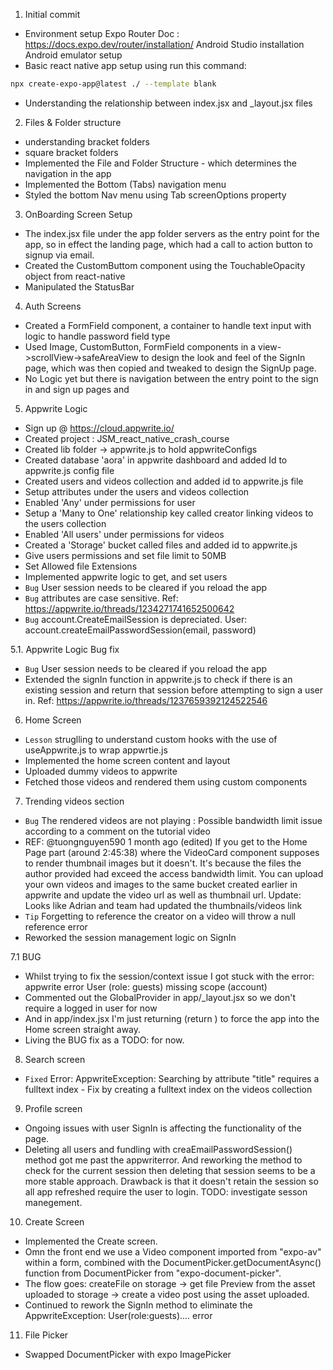 1. Initial commit
- Environment setup
    Expo Router Doc : https://docs.expo.dev/router/installation/
    Android Studio installation
    Android emulator setup
-   Basic react native app setup using
    run this command:
```bash
npx create-expo-app@latest ./ --template blank
```
- Understanding the relationship between index.jsx and _layout.jsx files

2. Files & Folder structure 
- understanding bracket folders
- square bracket folders
- Implemented the File and Folder Structure - which determines the navigation in the app
- Implemented the Bottom (Tabs) navigation menu
- Styled the bottom Nav menu using Tab screenOptions property

3. OnBoarding Screen Setup
- The index.jsx file under the app folder servers as the entry point for the app, so in effect the landing page, which had a call to action button to signup via email.
- Created the CustomButtom component using the TouchableOpacity object from react-native
- Manipulated the StatusBar 

4. Auth Screens
- Created a FormField component, a container to handle text input with logic to handle password field type
- Used Image, CustomButton, FormField components in a view->scrollView->safeAreaView to design the look and feel of the SignIn page, which was then copied and tweaked to design the SignUp page.
- No Logic yet but there is navigation between the entry point to the sign in and sign up pages and

5. Appwrite Logic
- Sign up @ https://cloud.appwrite.io/
- Created project : JSM_react_native_crash_course
- Created lib folder -> appwrite.js to hold appwriteConfigs
- Created database 'aora' in appwrite dashboard and added Id to appwrite.js config file
- Created users and videos collection and added id to appwrite.js file
- Setup attributes under the users and videos collection
- Enabled 'Any' under permissions for user
- Setup a 'Many to One' relationship key called creator linking videos to the users collection
- Enabled 'All users' under permissions for videos
- Created a 'Storage' bucket called files and added id to appwrite.js
- Give users permissions and set file limit to 50MB
- Set Allowed file Extensions
- Implemented appwrite logic to get, and set users
- ```Bug``` User session needs to be cleared if you reload the app
- ```Bug``` attributes are case sensitive. Ref: https://appwrite.io/threads/1234271741652500642
- ```Bug``` account.CreateEmailSession is depreciated. User: account.createEmailPasswordSession(email, password)

5.1. Appwrite Logic Bug fix
- ```Bug``` User session needs to be cleared if you reload the app
- Extended the signIn function in appwrite.js to check if there is an existing session and return that session before attempting to sign a user in. Ref: https://appwrite.io/threads/1237659392124522546

6. Home Screen
- ```Lesson``` struglling to understand custom hooks with the use of useAppwrite.js to wrap appwrtie.js 
- Implemented the home screen content and layout
- Uploaded dummy videos to appwrite
- Fetched those videos and rendered them using custom components

7. Trending videos section
- ```Bug``` The rendered videos are not playing : Possible bandwidth limit issue according to a comment on the tutorial video
- REF: 
@tuongnguyen590
1 month ago (edited)
If you get to the Home Page part (around 2:45:38) where the VideoCard component supposes to render thumbnail images but it doesn't. It's because the files the author provided had exceed the access bandwidth limit. You can upload your own videos and images to the same bucket created earlier in appwrite and update the video url as well as thumbnail url.
Update: Looks like Adrian and team had updated the thumbnails/videos link
- ```Tip``` Forgetting to reference the creator on a video will throw a null reference error
- Reworked the session management logic on SignIn

7.1 BUG
- Whilst trying to fix the session/context issue I got stuck with the error: appwrite error User (role: guests) missing scope (account)
- Commented out the GlobalProvider in app/_layout.jsx so we don't require a logged in user for now
- And in app/index.jsx I'm just returning (return <Redirect href="/home"/>) to force the app into the Home screen straight away.
- Living the BUG fix as a TODO: for now.

8. Search screen
- ```Fixed``` Error: AppwriteException: Searching by attribute "title" requires a fulltext index - Fix by creating a fulltext index on the videos collection

9. Profile screen
- Ongoing issues with user SignIn is affecting the functionality of the page.
- Deleting all users and fundling with creaEmailPasswordSession() method got me past the appwriterror. And reworking the method to check for the current session then deleting that session seems to be a more stable approach. Drawback is that it doesn't retain the session so all app refreshed require the user to login. TODO: investigate sesson manegement.

10. Create Screen
- Implemented the Create screen.
- Omn the front end we use a Video component imported from "expo-av" within a form, combined with the DocumentPicker.getDocumentAsync() function from DocumentPicker from "expo-document-picker".
- The flow goes: createFile on storage -> get file Preview from the asset uploaded to storage -> create a video post using the asset uploaded.
- Continued to rework the SignIn method to eliminate the AppwriteException: User(role:guests).... error

11. File Picker
- Swapped DocumentPicker with expo ImagePicker